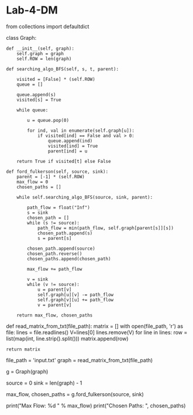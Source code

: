 # Lab-4-DM
from collections import defaultdict


class Graph:

    def __init__(self, graph):
        self.graph = graph
        self.ROW = len(graph)

    def searching_algo_BFS(self, s, t, parent):

        visited = [False] * (self.ROW)
        queue = []

        queue.append(s)
        visited[s] = True

        while queue:

            u = queue.pop(0)

            for ind, val in enumerate(self.graph[u]):
                if visited[ind] == False and val > 0:
                    queue.append(ind)
                    visited[ind] = True
                    parent[ind] = u

        return True if visited[t] else False

    def ford_fulkerson(self, source, sink):
        parent = [-1] * (self.ROW)
        max_flow = 0
        chosen_paths = []

        while self.searching_algo_BFS(source, sink, parent):

            path_flow = float("Inf")
            s = sink
            chosen_path = []
            while (s != source):
                path_flow = min(path_flow, self.graph[parent[s]][s])
                chosen_path.append(s)
                s = parent[s]

            chosen_path.append(source)
            chosen_path.reverse()
            chosen_paths.append(chosen_path)

            max_flow += path_flow

            v = sink
            while (v != source):
                u = parent[v]
                self.graph[u][v] -= path_flow
                self.graph[v][u] += path_flow
                v = parent[v]

        return max_flow, chosen_paths

def read_matrix_from_txt(file_path):
    matrix = []
    with open(file_path, 'r') as file:
        lines = file.readlines()
        V=lines[0]
        lines.remove(V)
        for line in lines:
            row = list(map(int, line.strip().split()))
            matrix.append(row)

    return matrix


file_path = 'input.txt'
graph = read_matrix_from_txt(file_path)

g = Graph(graph)

source = 0
sink = len(graph) - 1

max_flow, chosen_paths = g.ford_fulkerson(source, sink)

print("Max Flow: %d " % max_flow)
print("Chosen Paths: ", chosen_paths)
